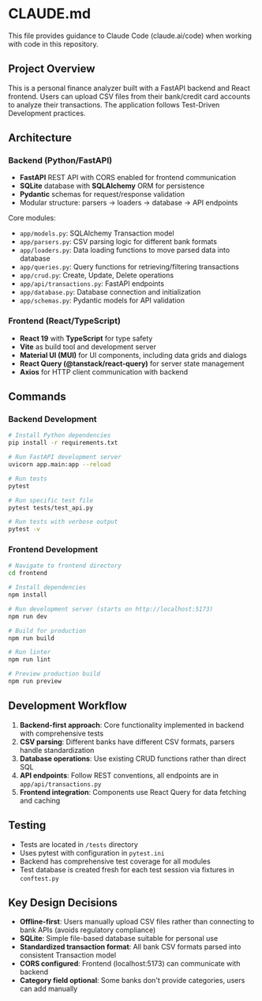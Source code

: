# CLAUDE.md

This file provides guidance to Claude Code (claude.ai/code) when working with code in this repository.

## Project Overview

This is a personal finance analyzer built with a FastAPI backend and React frontend. Users can upload CSV files from their bank/credit card accounts to analyze their transactions. The application follows Test-Driven Development practices.

## Architecture

### Backend (Python/FastAPI)
- **FastAPI** REST API with CORS enabled for frontend communication
- **SQLite** database with **SQLAlchemy** ORM for persistence
- **Pydantic** schemas for request/response validation
- Modular structure: parsers → loaders → database → API endpoints

Core modules:
- `app/models.py`: SQLAlchemy Transaction model
- `app/parsers.py`: CSV parsing logic for different bank formats
- `app/loaders.py`: Data loading functions to move parsed data into database
- `app/queries.py`: Query functions for retrieving/filtering transactions
- `app/crud.py`: Create, Update, Delete operations
- `app/api/transactions.py`: FastAPI endpoints
- `app/database.py`: Database connection and initialization
- `app/schemas.py`: Pydantic models for API validation

### Frontend (React/TypeScript)
- **React 19** with **TypeScript** for type safety
- **Vite** as build tool and development server
- **Material UI (MUI)** for UI components, including data grids and dialogs
- **React Query (@tanstack/react-query)** for server state management
- **Axios** for HTTP client communication with backend

## Commands

### Backend Development
```bash
# Install Python dependencies
pip install -r requirements.txt

# Run FastAPI development server
uvicorn app.main:app --reload

# Run tests
pytest

# Run specific test file
pytest tests/test_api.py

# Run tests with verbose output
pytest -v
```

### Frontend Development
```bash
# Navigate to frontend directory
cd frontend

# Install dependencies
npm install

# Run development server (starts on http://localhost:5173)
npm run dev

# Build for production
npm run build

# Run linter
npm run lint

# Preview production build
npm run preview
```

## Development Workflow

1. **Backend-first approach**: Core functionality implemented in backend with comprehensive tests
2. **CSV parsing**: Different banks have different CSV formats, parsers handle standardization
3. **Database operations**: Use existing CRUD functions rather than direct SQL
4. **API endpoints**: Follow REST conventions, all endpoints are in `app/api/transactions.py`
5. **Frontend integration**: Components use React Query for data fetching and caching

## Testing

- Tests are located in `/tests` directory
- Uses pytest with configuration in `pytest.ini`
- Backend has comprehensive test coverage for all modules
- Test database is created fresh for each test session via fixtures in `conftest.py`

## Key Design Decisions

- **Offline-first**: Users manually upload CSV files rather than connecting to bank APIs (avoids regulatory compliance)
- **SQLite**: Simple file-based database suitable for personal use
- **Standardized transaction format**: All bank CSV formats parsed into consistent Transaction model
- **CORS configured**: Frontend (localhost:5173) can communicate with backend
- **Category field optional**: Some banks don't provide categories, users can add manually